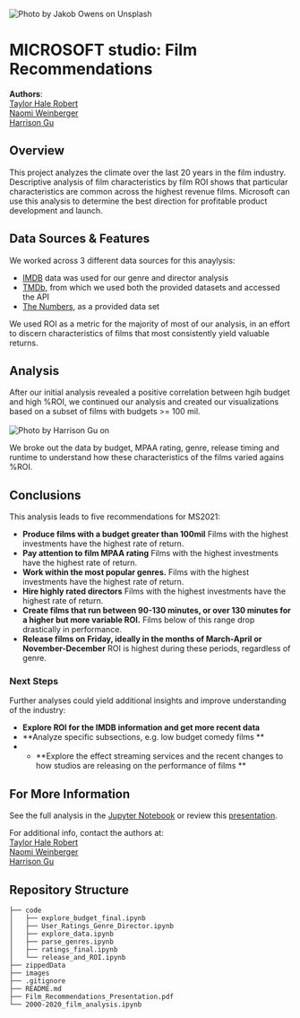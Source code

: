 ![Photo by <a href="https://unsplash.com/@jakobowens1?utm_source=unsplash&utm_medium=referral&utm_content=creditCopyText">Jakob Owens</a> on <a href="https://unsplash.com/@halemade/likes?utm_source=unsplash&utm_medium=referral&utm_content=creditCopyText">Unsplash</a>
  ](./images/jakob-owens-sOWoC7fA5DA-unsplash.jpg)

# MICROSOFT studio: Film Recommendations

**Authors**: <br>[Taylor Hale Robert](mailto:taylorhale11@gmail.com)
                <br>[Naomi Weinberger](mailto:weinberger.naomi@gmail.com)
                <br>[Harrison Gu](mailto:Harrison.s.gu@gmail.com)


## Overview

This project analyzes the climate over the last 20 years in the film industry. Descriptive analysis of film characteristics by film ROI shows that particular characteristics are common across the highest revenue films. Microsoft can use this analysis to determine the best direction for profitable product development and launch.

## Data Sources & Features

We worked across 3 different data sources for this anaylysis:

- [IMDB](https://www.imdb.com/) data was used for our genre and director analysis
- [TMDb](https://www.themoviedb.org/), from which we used both the provided datasets and accessed the API
- [The Numbers](https://www.the-numbers.com/), as a provided data set

We used ROI as a metric for the majority of most of our analysis, in an effort to discern characteristics of films that most consistently yield valuable returns.
## Analysis

After our initial analysis revealed a positive correlation between hgih budget and high %ROI, we continued our analysis and created our visualizations based on a subset of films with budgets >= 100 mil. <br><br>
![Photo by <a href="https://github.com/halemade/film_recommendations/blob/main/images/budgets%202.PNG">Harrison Gu</a> on <a href="https://github.com/halemade/film_recommendations/blob/main/images/budgets%202.PNG"></a>
  ](./images/budgets%202.PNG)


We broke out the data by budget, MPAA rating, genre, release timing and runtime to understand how these characteristics of the films varied agains %ROI. 

## Conclusions

This analysis leads to five recommendations for MS2021:

- **Produce films with a budget greater than 100mil** Films with the highest investments have the highest rate of return.
- **Pay attention to film MPAA rating** Films with the highest investments have the highest rate of return.
- **Work within the most popular genres.** Films with the highest investments have the highest rate of return.
- **Hire highly rated directors** Films with the highest investments have the highest rate of return.
- **Create films that run between 90-130 minutes, or over 130 minutes for a higher but more variable ROI.** Films below of this range drop drastically in performance.
- **Release films on Friday, ideally in the months of March-April or November-December** ROI is highest during these periods, regardless of genre.

### Next Steps

Further analyses could yield additional insights and improve understanding of the industry:

- **Explore ROI for the IMDB information and get more recent data** 
- **Analyze specific subsections, e.g. low budget comedy films ** 
- - **Explore the effect streaming services and the recent changes to how studios are releasing on the performance of films ** 

## For More Information

See the full analysis in the [Jupyter Notebook](./2000-2020_film_analysis.ipynb) or review this [presentation](./Film_Recommendations_Presentation.pdf).

For additional info, contact the authors at:<br>
[Taylor Hale Robert](mailto:taylorhale11@gmail.com)
<br>[Naomi Weinberger](mailto:weinberger.naomi@gmail.com)
<br>[Harrison Gu](mailto:Harrison.s.gu@gmail.com)


## Repository Structure

```
├── code
│   ├── explore_budget_final.ipynb
│   ├── User_Ratings_Genre_Director.ipynb
│   ├── explore_data.ipynb
│   ├── parse_genres.ipynb
│   ├── ratings_final.ipynb
│   └── release_and_ROI.ipynb
├── zippedData
├── images
├── .gitignore
├── README.md
├── Film_Recommendations_Presentation.pdf
└── 2000-2020_film_analysis.ipynb
